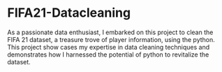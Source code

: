 # FIFA21-Datacleaning
 As a passionate data enthusiast, I embarked on this project to clean the FIFA 21 dataset, a treasure trove of player information, using the python. This project show cases my expertise in data cleaning techniques and demonstrates how I harnessed the potential of python to revitalize the dataset.
